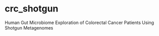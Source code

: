 # crc_shotgun
Human Gut Microbiome Exploration of Colorectal Cancer Patients Using Shotgun Metagenomes
